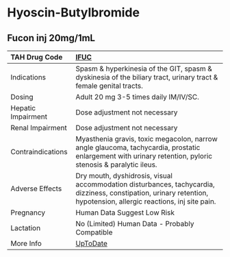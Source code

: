 # Hyoscin-Butylbromide

## Fucon inj 20mg/1mL

| TAH Drug Code      | [IFUC](https://www.tahsda.org.tw/drugs/hissearch.php?drug_code=IFUC)                                                                                                |
|:-------------------|:--------------------------------------------------------------------------------------------------------------------------------------------------------------------|
| Indications        | Spasm & hyperkinesia of the GIT, spasm & dyskinesia of the biliary tract, urinary tract & female genital tracts.                                                    |
| Dosing             | Adult 20 mg 3-5 times daily IM/IV/SC.                                                                                                                               |
| Hepatic Impairment | Dose adjustment not necessary                                                                                                                                       |
| Renal Impairment   | Dose adjustment not necessary                                                                                                                                       |
| Contraindications  | Myasthenia gravis, toxic megacolon, narrow angle glaucoma, tachycardia, prostatic enlargement with urinary retention, pyloric stenosis & paralytic ileus.           |
| Adverse Effects    | Dry mouth, dyshidrosis, visual accommodation disturbances, tachycardia, dizziness, constipation, urinary retention, hypotension, allergic reactions, inj site pain. |
| Pregnancy          | Human Data Suggest Low Risk                                                                                                                                         |
| Lactation          | No (Limited) Human Data - Probably Compatible                                                                                                                       |
| More Info          | [UpToDate](https://www.uptodate.com/contents/hyoscin-butylbromide-drug-information)                                                                                 |

